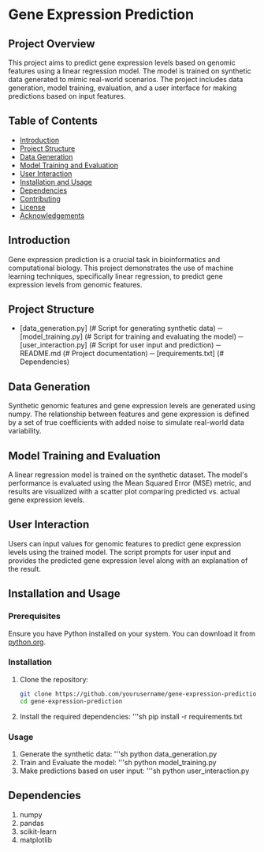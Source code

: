 # Gene Expression Prediction

## Project Overview

This project aims to predict gene expression levels based on genomic features using a linear regression model. The model is trained on synthetic data generated to mimic real-world scenarios. The project includes data generation, model training, evaluation, and a user interface for making predictions based on input features.

## Table of Contents

- [Introduction](#introduction)
- [Project Structure](#project-structure)
- [Data Generation](#data-generation)
- [Model Training and Evaluation](#model-training-and-evaluation)
- [User Interaction](#user-interaction)
- [Installation and Usage](#installation-and-usage)
- [Dependencies](#dependencies)
- [Contributing](#contributing)
- [License](#license)
- [Acknowledgements](#acknowledgements)

## Introduction

Gene expression prediction is a crucial task in bioinformatics and computational biology. This project demonstrates the use of machine learning techniques, specifically linear regression, to predict gene expression levels from genomic features.

## Project Structure

- [data_generation.py] (# Script for generating synthetic data)
─ [model_training.py] (# Script for training and evaluating the model)
─ [user_interaction.py] (# Script for user input and prediction)
─ README.md (# Project documentation)
─ [requirements.txt] (# Dependencies)


## Data Generation

Synthetic genomic features and gene expression levels are generated using numpy. The relationship between features and gene expression is defined by a set of true coefficients with added noise to simulate real-world data variability.

## Model Training and Evaluation

A linear regression model is trained on the synthetic dataset. The model's performance is evaluated using the Mean Squared Error (MSE) metric, and results are visualized with a scatter plot comparing predicted vs. actual gene expression levels.

## User Interaction

Users can input values for genomic features to predict gene expression levels using the trained model. The script prompts for user input and provides the predicted gene expression level along with an explanation of the result.

## Installation and Usage

### Prerequisites

Ensure you have Python installed on your system. You can download it from [python.org](https://www.python.org/downloads/).

### Installation

1. Clone the repository:
   ```sh
   git clone https://github.com/yourusername/gene-expression-prediction.git
   cd gene-expression-prediction
2. Install the required dependencies:
   '''sh
   pip install -r requirements.txt


### Usage

1. Generate the synthetic data:
   '''sh
   python data_generation.py
2. Train and Evaluate the model:
   '''sh
   python model_training.py
3. Make predictions based on user input:
   '''sh
   python user_interaction.py


## Dependencies
1. numpy
2. pandas
3. scikit-learn
4. matplotlib
